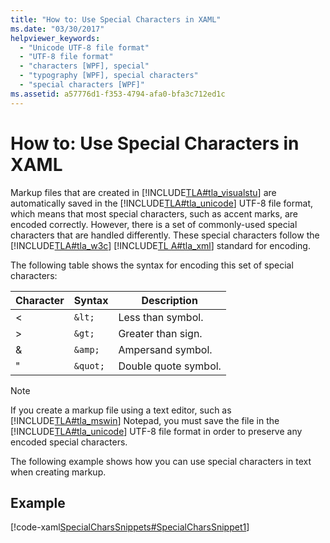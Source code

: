 ```yaml
---
title: "How to: Use Special Characters in XAML"
ms.date: "03/30/2017"
helpviewer_keywords: 
  - "Unicode UTF-8 file format"
  - "UTF-8 file format"
  - "characters [WPF], special"
  - "typography [WPF], special characters"
  - "special characters [WPF]"
ms.assetid: a57776d1-f353-4794-afa0-bfa3c712ed1c
---
```

# How to: Use Special Characters in XAML
Markup files that are created in [!INCLUDE[TLA#tla_visualstu](../../../../includes/tlasharptla-visualstu-md.md)] are automatically saved in the [!INCLUDE[TLA#tla_unicode](../../../../includes/tlasharptla-unicode-md.md)] UTF-8 file format, which means that most special characters, such as accent marks, are encoded correctly. However, there is a set of commonly-used special characters that are handled differently. These special characters follow the [!INCLUDE[TLA#tla_w3c](../../../../includes/tlasharptla-w3c-md.md)] [!INCLUDE[TL A#tla_xml](../../../../includes/tlasharptla-xml-md.md)] standard for encoding.  
  
 The following table shows the syntax for encoding this set of special characters:  
  
|Character|Syntax|Description|  
|---------------|------------|-----------------|  
|<|`&lt;`|Less than symbol.|  
|>|`&gt;`|Greater than sign.|  
|&|`&amp;`|Ampersand symbol.|  
|"|`&quot;`|Double quote symbol.|  
  
> [!NOTE]
>  If you create a markup file using a text editor, such as [!INCLUDE[TLA#tla_mswin](../../../../includes/tlasharptla-mswin-md.md)] Notepad, you must save the file in the [!INCLUDE[TLA#tla_unicode](../../../../includes/tlasharptla-unicode-md.md)] UTF-8 file format in order to preserve any encoded special characters.  
  
 The following example shows how you can use special characters in text when creating markup.  
  
## Example  
 [!code-xaml[SpecialCharsSnippets#SpecialCharsSnippet1](~/samples/snippets/csharp/VS_Snippets_Wpf/SpecialCharsSnippets/CS/Window1.xaml#specialcharssnippet1)]

